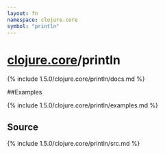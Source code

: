 ```yaml
---
layout: fn
namespace: clojure.core
symbol: "println"
---
```


# [clojure.core](../)/println

{% include 1.5.0/clojure.core/println/docs.md %}

##Examples

{% include 1.5.0/clojure.core/println/examples.md %}
## Source
{% include 1.5.0/clojure.core/println/src.md %}

